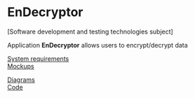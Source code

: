 # EnDecryptor
[Software development and testing technologies subject]

Application **EnDecryptor** allows users to encrypt/decrypt data

[System requirements](https://github.com/APridy/EnDecryptor/blob/main/Documents/Requirements/SRS.md)  
[Mockups](https://github.com/APridy/EnDecryptor/blob/main/Documents/Mockup/Mockup.png)

[Diagrams](https://github.com/APridy/EnDecryptor/tree/main/Documents/Diagrams)  
[Code](https://github.com/APridy/EnDecryptor/tree/main/Code)


